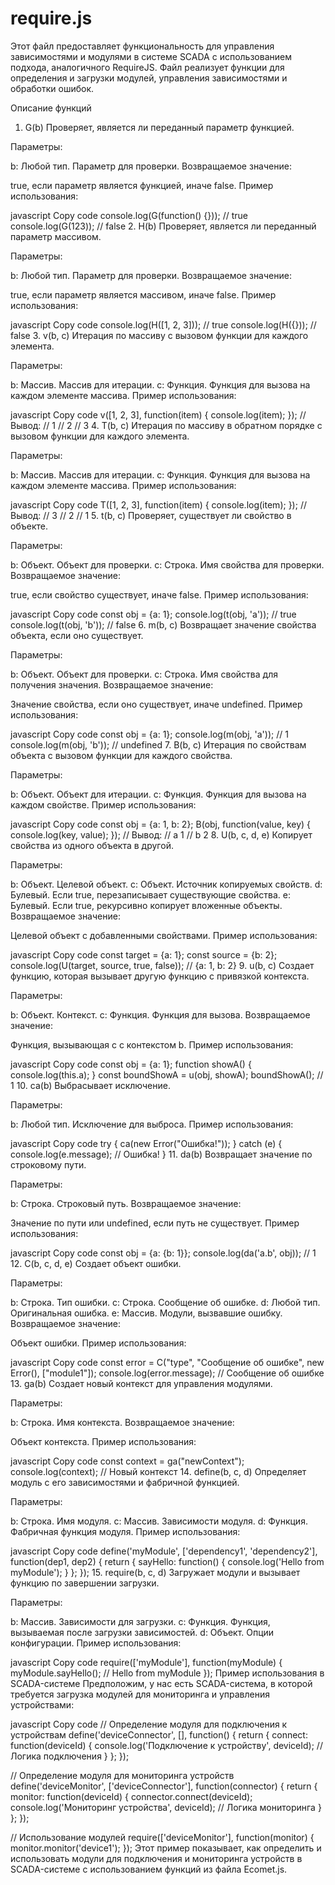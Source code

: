 # require.js

Этот файл предоставляет функциональность для управления зависимостями и модулями в системе SCADA с использованием подхода, аналогичного RequireJS. Файл реализует функции для определения и загрузки модулей, управления зависимостями и обработки ошибок.

Описание функций
1. G(b)
   Проверяет, является ли переданный параметр функцией.

Параметры:

b: Любой тип. Параметр для проверки.
Возвращаемое значение:

true, если параметр является функцией, иначе false.
Пример использования:

javascript
Copy code
console.log(G(function() {})); // true
console.log(G(123)); // false
2. H(b)
   Проверяет, является ли переданный параметр массивом.

Параметры:

b: Любой тип. Параметр для проверки.
Возвращаемое значение:

true, если параметр является массивом, иначе false.
Пример использования:

javascript
Copy code
console.log(H([1, 2, 3])); // true
console.log(H({})); // false
3. v(b, c)
   Итерация по массиву с вызовом функции для каждого элемента.

Параметры:

b: Массив. Массив для итерации.
c: Функция. Функция для вызова на каждом элементе массива.
Пример использования:

javascript
Copy code
v([1, 2, 3], function(item) {
console.log(item);
});
// Вывод:
// 1
// 2
// 3
4. T(b, c)
   Итерация по массиву в обратном порядке с вызовом функции для каждого элемента.

Параметры:

b: Массив. Массив для итерации.
c: Функция. Функция для вызова на каждом элементе массива.
Пример использования:

javascript
Copy code
T([1, 2, 3], function(item) {
console.log(item);
});
// Вывод:
// 3
// 2
// 1
5. t(b, c)
   Проверяет, существует ли свойство в объекте.

Параметры:

b: Объект. Объект для проверки.
c: Строка. Имя свойства для проверки.
Возвращаемое значение:

true, если свойство существует, иначе false.
Пример использования:

javascript
Copy code
const obj = {a: 1};
console.log(t(obj, 'a')); // true
console.log(t(obj, 'b')); // false
6. m(b, c)
   Возвращает значение свойства объекта, если оно существует.

Параметры:

b: Объект. Объект для проверки.
c: Строка. Имя свойства для получения значения.
Возвращаемое значение:

Значение свойства, если оно существует, иначе undefined.
Пример использования:

javascript
Copy code
const obj = {a: 1};
console.log(m(obj, 'a')); // 1
console.log(m(obj, 'b')); // undefined
7. B(b, c)
   Итерация по свойствам объекта с вызовом функции для каждого свойства.

Параметры:

b: Объект. Объект для итерации.
c: Функция. Функция для вызова на каждом свойстве.
Пример использования:

javascript
Copy code
const obj = {a: 1, b: 2};
B(obj, function(value, key) {
console.log(key, value);
});
// Вывод:
// a 1
// b 2
8. U(b, c, d, e)
   Копирует свойства из одного объекта в другой.

Параметры:

b: Объект. Целевой объект.
c: Объект. Источник копируемых свойств.
d: Булевый. Если true, перезаписывает существующие свойства.
e: Булевый. Если true, рекурсивно копирует вложенные объекты.
Возвращаемое значение:

Целевой объект с добавленными свойствами.
Пример использования:

javascript
Copy code
const target = {a: 1};
const source = {b: 2};
console.log(U(target, source, true, false)); // {a: 1, b: 2}
9. u(b, c)
   Создает функцию, которая вызывает другую функцию с привязкой контекста.

Параметры:

b: Объект. Контекст.
c: Функция. Функция для вызова.
Возвращаемое значение:

Функция, вызывающая c с контекстом b.
Пример использования:

javascript
Copy code
const obj = {a: 1};
function showA() {
console.log(this.a);
}
const boundShowA = u(obj, showA);
boundShowA(); // 1
10. ca(b)
    Выбрасывает исключение.

Параметры:

b: Любой тип. Исключение для выброса.
Пример использования:

javascript
Copy code
try {
ca(new Error("Ошибка!"));
} catch (e) {
console.log(e.message); // Ошибка!
}
11. da(b)
    Возвращает значение по строковому пути.

Параметры:

b: Строка. Строковый путь.
Возвращаемое значение:

Значение по пути или undefined, если путь не существует.
Пример использования:

javascript
Copy code
const obj = {a: {b: 1}};
console.log(da('a.b', obj)); // 1
12. C(b, c, d, e)
    Создает объект ошибки.

Параметры:

b: Строка. Тип ошибки.
c: Строка. Сообщение об ошибке.
d: Любой тип. Оригинальная ошибка.
e: Массив. Модули, вызвавшие ошибку.
Возвращаемое значение:

Объект ошибки.
Пример использования:

javascript
Copy code
const error = C("type", "Сообщение об ошибке", new Error(), ["module1"]);
console.log(error.message); // Сообщение об ошибке
13. ga(b)
    Создает новый контекст для управления модулями.

Параметры:

b: Строка. Имя контекста.
Возвращаемое значение:

Объект контекста.
Пример использования:

javascript
Copy code
const context = ga("newContext");
console.log(context); // Новый контекст
14. define(b, c, d)
    Определяет модуль с его зависимостями и фабричной функцией.

Параметры:

b: Строка. Имя модуля.
c: Массив. Зависимости модуля.
d: Функция. Фабричная функция модуля.
Пример использования:

javascript
Copy code
define('myModule', ['dependency1', 'dependency2'], function(dep1, dep2) {
return {
sayHello: function() {
console.log('Hello from myModule');
}
};
});
15. require(b, c, d)
    Загружает модули и вызывает функцию по завершении загрузки.

Параметры:

b: Массив. Зависимости для загрузки.
c: Функция. Функция, вызываемая после загрузки зависимостей.
d: Объект. Опции конфигурации.
Пример использования:

javascript
Copy code
require(['myModule'], function(myModule) {
myModule.sayHello(); // Hello from myModule
});
Пример использования в SCADA-системе
Предположим, у нас есть SCADA-система, в которой требуется загрузка модулей для мониторинга и управления устройствами:

javascript
Copy code
// Определение модуля для подключения к устройствам
define('deviceConnector', [], function() {
return {
connect: function(deviceId) {
console.log('Подключение к устройству', deviceId);
// Логика подключения
}
};
});

// Определение модуля для мониторинга устройств
define('deviceMonitor', ['deviceConnector'], function(connector) {
return {
monitor: function(deviceId) {
connector.connect(deviceId);
console.log('Мониторинг устройства', deviceId);
// Логика мониторинга
}
};
});

// Использование модулей
require(['deviceMonitor'], function(monitor) {
monitor.monitor('device1');
});
Этот пример показывает, как определить и использовать модули для подключения и мониторинга устройств в SCADA-системе с использованием функций из файла Ecomet.js.
